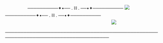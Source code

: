        ──────────✦•── . ⛓️ . ──•✦──────────  ![](https://komarev.com/ghpvc/?username=yvoisen&color=green&style=for-the-badge&label=+E+Y+E+S🐍+&base=4274)  ──────────✦•── . ⛓️ . ──•✦──────────
  
  
  
                                      ![](https://cdn.discordapp.com/attachments/934596480310853685/1410411775404540074/Untitled136_20250828005228.png?ex=68f579d3&is=68f42853&hm=30714e0a9e87db7dfd822464656dc06df0afd347df2230d6ffe200ff2becafb4&=&format=webp&quality=lossless&width=500&height=500)


────────────────────────────────────────────────────────────────────────────────────
